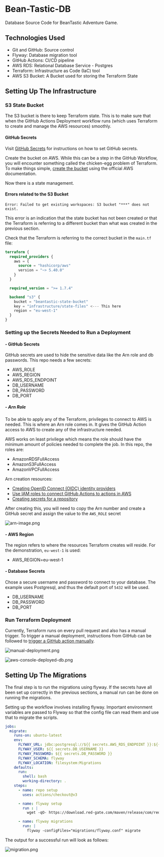 # Bean-Tastic-DB
Database Source Code for BeanTastic Adventure Game.

## Technologies Used
- Git and GitHub: Source control
- Flyway: Database migration tool
- GitHub Actions: CI/CD pipeline
- AWS RDS: Relational Database Service - Postgres
- Terraform: Infrastructure as Code (IaC) tool
- AWS S3 Bucket: A Bucket used for storing the Terraform State

## Setting Up The Infrastructure

### S3 State Bucket

The S3 bucket is there to keep Terraform state. This is to make sure that when the
GitHub Actions Deployment workflow runs (which uses Terraform to create and manage
the AWS resources) smoothly.

#### GitHub Secrets

Visit [GitHub Secrets](https://docs.github.com/en/actions/security-guides/using-secrets-in-github-actions)
for instructions on how to set GitHub secrets.

Create the bucket on AWS. While this can be a step in the GitHub Workflow, you
will encounter something called the chicken-egg problem of Terraform. To make things
simple, [create the bucket](https://docs.github.com/en/actions/security-guides/using-secrets-in-github-actions) using the official AWS documentation.

Now there is a state management.

#### Errors related to the S3 Bucket

```
Error: Failed to get existing workspaces: S3 bucket "***" does not exist.
```

This error is an indication that the state bucket has not been created or that the
Terraform is referring to a different bucket than what was created in the previous
section.

Check that the Terraform is referring to the correct bucket in the `main.tf` file:

```terraform
terraform {
  required_providers {
    aws = {
      source = "hashicorp/aws"
      version = "~> 5.40.0"
    }
  }

  required_version = ">= 1.7.4"

  backend "s3" {
    bucket = "beantastic-state-bucket"
    key = "infrastructure/state-files" <--- This here
    region = "eu-west-1"
  }
}
```


### Setting up the Secrets Needed to Run a Deployment

#### - GitHub Secrets

GitHub secrets are used to hide the sensitive data like the Arn role and 
db passwords. This repo needs a few secrets:

- AWS_ROLE
- AWS_REGION
- AWS_RDS_ENDPOINT
- DB_USERNAME
- DB_PASSWORD
- DB_PORT

##### - Arn Role

To be able to apply any of the Terraform, privileges to connect to AWS is needed.
This is where an Arn role comes in. It gives the GitHub Action access to AWS to
create any of the infrastructure needed.

AWS works on least privilege which means the role should have the minimum amount
of policies needed to complete the job. In this repo, the roles are:

- AmazonRDSFullAccess
- AmazonS3FullAccess
- AmazonVPCFullAccess

Arn creation resources:
- [Creating OpenID Connect (OIDC) identity providers](https://docs.aws.amazon.com/IAM/latest/UserGuide/id_roles_providers_create_oidc.html)
- [Use IAM roles to connect GitHub Actions to actions in AWS](https://aws.amazon.com/blogs/security/use-iam-roles-to-connect-github-actions-to-actions-in-aws/)
- [Creating secrets for a repository](https://docs.github.com/en/actions/security-guides/using-secrets-in-github-actions#creating-secrets-for-a-repository)

After creating this, you will need to copy the Arn number and create a GitHub secret 
and assign the value to the `AWS_ROLE` secret

![arn-image.png](readme-images/arn-image.png)

#### - AWS Region

The region refers to where the resources Terraform creates will reside. For the
demonstration, `eu-west-1` is used:

- AWS_REGION=eu-west-1

#### - Database Secrets

Chose a secure username and password to connect to your database. The example
uses Postgresql, and thus the default port of `5432` will be used.

- DB_USERNAME
- DB_PASSWORD
- DB_PORT

###  Run Terraform Deployment

Currently, Terraform runs on every pull request and also has a manual trigger.
To trigger a manual deployment, instructions from GitHub can be followed to [trigger a GitHub action manually](https://docs.github.com/en/actions/using-workflows/manually-running-a-workflow).

![manual-deployment.png](readme-images/manual-deployment.png)

![aws-console-deployed-db.png](readme-images/aws-console-deployed-db.png)

## Setting Up The Migrations

The final step is to run the migrations using flyway. If the secrets have all
been set up correctly in the previous sections, a manual run can be done on
running the migrations. 

Setting up the workflow involves installing flyway. Important environment variables are passed to Flyway so that the
config file can read them and use that to migrate the scripts.

```yaml
jobs:
  migrate:
    runs-on: ubuntu-latest
    env:
      FLYWAY_URL: jdbc:postgresql://${{ secrets.AWS_RDS_ENDPOINT }}:${{ secrets.DB_PORT }}/BeantasticDB
      FLYWAY_USER: ${{ secrets.DB_USERNAME }}
      FLYWAY_PASSWORD: ${{ secrets.DB_PASSWORD }}
      FLYWAY_SCHEMA: flyway
      FLYWAY_LOCATION: filesystem:Migrations
    defaults:
      run:
        shell: bash
        working-directory: .
    steps:
      - name: repo setup
        uses: actions/checkout@v3

      - name: flyway setup
        run : |
          wget -qO- https://download.red-gate.com/maven/release/com/redgate/flyway/flyway-commandline/10.9.1/flyway-commandline-10.9.1-linux-x64.tar.gz | tar -xvz && sudo ln -s `pwd`/flyway-10.9.1/flyway /usr/local/bin

      - name: flyway migrations
        run: |
          flyway -configFiles="migrations/flyway.conf" migrate
```

The output for a successful run will look as follows:

![migration.png](readme-images/migration-output.png)
